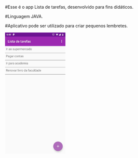 #Esse é o app Lista de tarefas, desenvolvido para fins didáticos.

#Linguagem JAVA.

#Aplicativo pode ser utilizado para criar pequenos lembretes.

<img src="Screenshot/app_lista_tarefas.jpeg" width="200" heidth="300">
